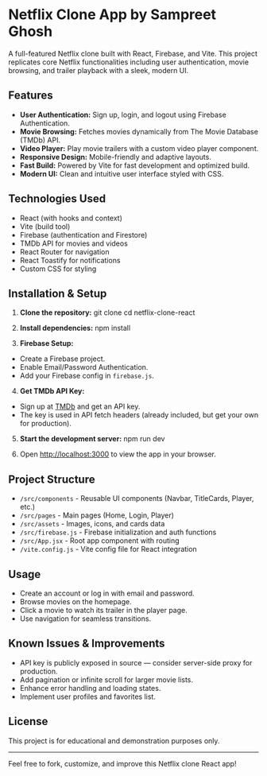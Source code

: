 # Netflix Clone App by Sampreet Ghosh

A full-featured Netflix clone built with React, Firebase, and Vite. This project replicates core Netflix functionalities including user authentication, movie browsing, and trailer playback with a sleek, modern UI.

## Features

- **User Authentication:** Sign up, login, and logout using Firebase Authentication.
- **Movie Browsing:** Fetches movies dynamically from The Movie Database (TMDb) API.
- **Video Player:** Play movie trailers with a custom video player component.
- **Responsive Design:** Mobile-friendly and adaptive layouts.
- **Fast Build:** Powered by Vite for fast development and optimized build.
- **Modern UI:** Clean and intuitive user interface styled with CSS.

## Technologies Used

- React (with hooks and context)
- Vite (build tool)
- Firebase (authentication and Firestore)
- TMDb API for movies and videos
- React Router for navigation
- React Toastify for notifications
- Custom CSS for styling

## Installation & Setup

1. **Clone the repository:**
git clone <repository-url>
cd netflix-clone-react

2. **Install dependencies:**
npm install

3. **Firebase Setup:**
- Create a Firebase project.
- Enable Email/Password Authentication.
- Add your Firebase config in `firebase.js`.

4. **Get TMDb API Key:**
- Sign up at [TMDb](https://www.themoviedb.org/) and get an API key.
- The key is used in API fetch headers (already included, but get your own for production).

5. **Start the development server:**
npm run dev

6. Open [http://localhost:3000](http://localhost:5173) to view the app in your browser.

## Project Structure

- `/src/components` - Reusable UI components (Navbar, TitleCards, Player, etc.)
- `/src/pages` - Main pages (Home, Login, Player)
- `/src/assets` - Images, icons, and cards data
- `/src/firebase.js` - Firebase initialization and auth functions
- `/src/App.jsx` - Root app component with routing
- `/vite.config.js` - Vite config file for React integration

## Usage

- Create an account or log in with email and password.
- Browse movies on the homepage.
- Click a movie to watch its trailer in the player page.
- Use navigation for seamless transitions.

## Known Issues & Improvements

- API key is publicly exposed in source — consider server-side proxy for production.
- Add pagination or infinite scroll for larger movie lists.
- Enhance error handling and loading states.
- Implement user profiles and favorites list.

## License

This project is for educational and demonstration purposes only.

---

Feel free to fork, customize, and improve this Netflix clone React app!
